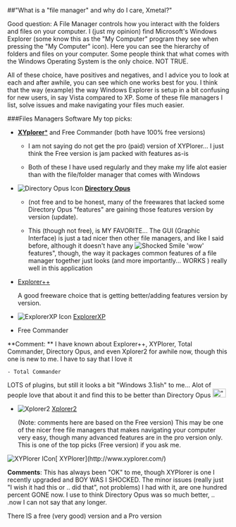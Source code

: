 ##&quot;What is a &quot;file manager&quot; and why do I care, Xmetal?&quot;
        
Good question: A File Manager controls how you interact with the folders and files on your computer. I (just my opinion) find Microsoft's Windows Explorer (some know this as the &quot;My Computer&quot; program they see when pressing the &quot;My Computer&quot; icon). Here you can see the hierarchy of folders and files on your computer. Some people think that what comes with the Windows Operating System is the only choice. NOT TRUE. 

All of these choice, have positives and negatives, and I advice you to look at each and after awhile, you can see which one works best for you. I think that the way (example) the way Windows Explorer is setup in a bit confusing for new users, in say Vista compared to XP. Some of these file managers I list, solve issues and make navigating your files much easier.
       
###Files Managers Software
My top picks: 
       
- [**XYplorer***](http://www.xyplorer.com/) and Free Commander (both have 100% free versions)
	- I am not saying do not get the pro (paid) version of XYPlorer... I just think the Free version is jam packed with features as-is
          
	- Both of these I have used regularly and they make my life alot easier than with the file/folder manager that comes with Windows
           
- ![Directory Opus Icon](../progIcons/system_tools/fileManagers/dopus_100.png) [**Directory Opus**](http://www.gpsoft.com.au/)
	- (not free and to be honest, many of the freewares that lacked some Directory Opus &quot;features&quot; are gaining those features version by version (update).         
          
	- This (though not free), is MY FAVORITE... The GUI (Graphic Interface) is just a tad nicer then other file managers, and like I said before, although it doesn't have any ![Shocked Smile](../smiles/shock/shocked10.gif) 'wow' features&quot;, though, the way it packages common features of a file manager together just looks (and more importantly... WORKS ) really well in this application</div>


- <a href="http://www.explorerplusplus.com" target="_blank">Explorer++</a>
         
	<div class="progTableDesc">A good freeware choice that is getting better/adding features version by version. </div>


-	![ExplorerXP Icon](../progIcons/system_tools/fileManagers/ExplorerXP_128.png) [ExplorerXP](http://www.explorerxp.com/)

- Free Commander  
    
	<div class="progTableDesc">
**Comment: ** I have known about Explorer++, XYPlorer, Total Commander, Directory Opus, and even Xplorer2 for awhile now, though this one is new to me. I have to say that I love it



	- Total Commander

<div class="progTableDesc"> LOTS of plugins, but still it looks a bit &quot;Windows 3.1ish&quot; to me... Alot of people love that about it and find this to be better than Directory Opus <img src="../smiles/various/dont-know.gif" alt="&quot;Don't Know&quot;" width="30" height="20" /></div>
</div>

        
        
- ![Xplorer2](../progIcons/system_tools/fileManagers/xplorer2_64_128.png) [Xplorer2](http://www.zabkat.com/)
        
	(Note: comments here are based on the Free version)
	This may be one of the nicer free file managers that makes navigating your computer very easy, though many advanced features are in the pro version only. This is one of the top picks (Free version) if you ask me.
       

 <div class="progTables">
	<div class="progTablesName">
		<img src="../progIcons/system_tools/fileManagers/XYplorer_1.png" alt="XYPlorer ICon" class="icon" />[ XYPlorer](http://www.xyplorer.com/)
        
 </div>
       

**Comments**: This has always been &quot;OK&quot; to me, though XYPlorer is one I recently upgraded and BOY WAS I SHOCKED. The minor issues (really just &quot;I wish it had this or .. did that&quot;, not problems) I had with it, are one hundred percent GONE now. I use to think Directory Opus was so much better, .. .now I can not say that any longer.

There IS a free (very good) version and a Pro version

 
      
